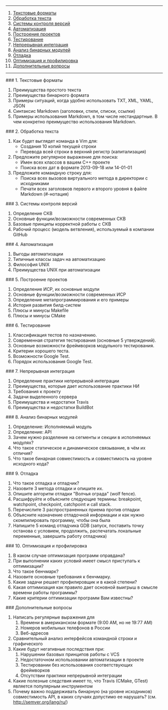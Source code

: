 -----------

1. [Текстовые форматы](#text)
1. [Обработка текста](#text-processing)
1. [Системы контроля версий](#vcs)
1. [Автоматизация](#automation)
1. [Построение проектов](#build)
1. [Тестирование](#test)
1. [Непрерывная интеграция](#ci)
1. [Анализ бинарных модулей](#binary)
1. [Отладка](#debug)
1. [Оптимизация и профилировка](#profiling)
1. [Дополнительные вопросы](#extra)

-----------

<a name="text"/>
### 1. Текстовые форматы

  1. Преимущества простого текста
  1. Преимущества бинарного формата
  1. Примеры ситуаций, когда удобно использовать TXT, XML, YAML, JSON
  1. Синтаксис Markdown (заголовки, стили, списки, ссылки)
  1. Примеры использования Markdown, в том числе нестандартные. В чем конкретно
     преимущество использования Markdown.

<a name="text-processing"/>
### 2. Обработка текста

  1. Как будет выглядет команда в Vim для:
     - Создания 10 копий текущей строки
     - Перевода всей строки в верхний регистр (капитализация)
  1. Предложите регулярное выражение для поиска:
     - Имен всех классов в вашем С++ проекте
     - Поиска всех дат в формате 2013-09-18 или 14-01-01
  1. Предложите командную строку для:
     - Поиска всех вызовов виртуального метода в директории с исходниками
     - Печати всех заголовков первого и второго уровня в файле Markdown (#-нотация)

<a name="vcs"/>
### 3. Системы контроля версий

  1. Определение СКВ
  1. Основные функции/возможности современных СКВ
  1. Базовые принципы корректной работы с СКВ
  1. Рабочий процесс (модель ветвления), используемый в компании GitHub

<a name="automation"/>
### 4. Автоматизация

  1. Выгоды автоматизации
  2. Типичные классы задач на автоматизацию
  3. Философия UNIX
  4. Преимущества UNIX при автоматизации

<a name="build"/>
### 5. Построение проектов

  1. Определение ИСР, их основные модули
  2. Основные функции/возможности 
     современных ИСР
  3. Определение метапрограммирования и его примеры
  4. Иcтория развития билд-систем
  5. Плюсы и минусы Makefile
  6. Плюсы и минусы CMake

<a name="test"/>
### 6. Тестирование

  1. Классификация тестов по назначению.
  2. Современная стратегия тестирования (основные 5 утверждений).
  3. Основные возможности фреймворков модульного тестирования.
  4. Критерии хорошего теста.
  5. Возможности Google Test.
  6. Порядок использования Google Test.

<a name="ci"/>
### 7. Непрерывная интеграция

  1. Определение практики непрерывной интеграции
  2. Преимущества, которые дает использование практики НИ
  3. Требования к проекту
  4. Задачи выделенного сервера
  5. Преимущества и недостатки Travis
  6. Преимущества и недостатки BuildBot

<a name="binary"/>
### 8. Анализ бинарных модулей

1. Определение: Исполняемый модуль
2. Определение: API
3. Зачем нужно разделение на сегменты и секции в исполняемых модулях?
4. Что такое статическое и динамическое связывание, в чём их отличия?
5. Что такое бинарная совместимость и совместимость на уровне исходного кода?

<a name="debug"/>
### 9. Отладка

  1. Что такое отладка и отладчик?
  2. Назовите 3 метода отладки и опишите их.
  3. Опишите алгоритм отладки "Волчья ограда" (wolf fence).
  4. Расшифруйте и объясните следующие термины: breakpoint, watchpoint,
     checkpoint, catchpoint и call stack.
  5. Перечислите 3 распространенных приема против отладки
  6. Объясните назначение отладочной информации и как нужно скомпилировать
     программу, чтобы она была
  7. Напишите 5 команд отладчика GDB (запуск, поставить точку останова с
     условием, продолжить, распечатать локальные переменные, завершить работу
     отладчика)

<a name="profiling"/>
### 10. Оптимизация и профилировка

  1. В каком случае оптимизация программ оправдана?
  2. При выполнении каких условий имеет смысл приступать к оптимизации?
  3. Что такое бенчмарк?
  4. Назовите основные требования к бенчмарку.
  5. Какие задачи решает профилировщик и в какой степени?
  6. Какая оптимизация как правило дает основной выигрыш в смысле времени работы
     программы?
  7. Какие критерии оптимизации программ Вам известны?

<a name="extra"/>
### Дополнительные вопросы

  1. Написать регулярные выражения для
     1. Времени в американском формате (9:00 AM, но не 19:77 AM)
     1. Номеров мобильных телефонов в России
     1. Веб-адресов
  1. Сравнительный анализ интерфейсов командной строки и графического
  1. Какие будут негативные последствия при:
     1. Нарушении базовых принципов работы с VCS
     1. Недостаточном использовании автоматизации в проекте
     1. Тестировании без использования соответствующих фреймворков
     1. Отсутствии практики непрерывной интеграции
  1. Какие полезные следствия имеет то, что Travis (CMake, GTest) является
     популярным инструментом
  1. Почему важно поддерживать бинарную (на уровне исходников) совместимость
     API, в каких случаях допустимо ее нарушать? (см. <http://semver.org/lang/ru/>)